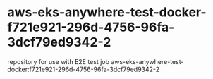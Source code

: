 # aws-eks-anywhere-test-docker-f721e921-296d-4756-96fa-3dcf79ed9342-2
repository for use with E2E test job aws-eks-anywhere-test-docker:f721e921-296d-4756-96fa-3dcf79ed9342-2
